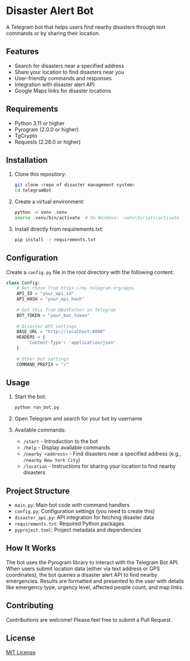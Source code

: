 # Disaster Alert Bot

A Telegram bot that helps users find nearby disasters through text commands or by sharing their location.

## Features

- Search for disasters near a specified address
- Share your location to find disasters near you
- User-friendly commands and responses
- Integration with disaster alert API
- Google Maps links for disaster locations

## Requirements

- Python 3.11 or higher
- Pyrogram (2.0.0 or higher)
- TgCrypto
- Requests (2.28.0 or higher)

## Installation

1. Clone this repository:
   ```bash
   git clone <repo of disaster management system>
   cd telegramBot
   ```

2. Create a virtual environment:
   ```bash
   python -m venv .venv
   source .venv/bin/activate  # On Windows: .venv\Scripts\activate
   ```

3. Install directly from requirements.txt:
   ```bash
   pip install -r requirements.txt
   ```

## Configuration

Create a `config.py` file in the root directory with the following content:

```python
class Config:
    # Get these from https://my.telegram.org/apps
    API_ID = "your_api_id"
    API_HASH = "your_api_hash"
    
    # Get this from @BotFather on Telegram
    BOT_TOKEN = "your_bot_token"
    
    # Disaster API settings
    BASE_URL = "http://localhost:8000"
    HEADERS = {
        'Content-Type': 'application/json'
    }
    
    # Other bot settings
    COMMAND_PREFIX = "/"
```

## Usage

1. Start the bot:
   ```bash
   python run_bot.py
   ```

2. Open Telegram and search for your bot by username

3. Available commands:
   - `/start` - Introduction to the bot
   - `/help` - Display available commands
   - `/nearby <address>` - Find disasters near a specified address (e.g., `/nearby New York City`)
   - `/location` - Instructions for sharing your location to find nearby disasters

## Project Structure

- `main.py`: Main bot code with command handlers
- `config.py`: Configuration settings (you need to create this)
- `disaster_api.py`: API integration for fetching disaster data
- `requirements.txt`: Required Python packages
- `pyproject.toml`: Project metadata and dependencies

## How It Works

The bot uses the Pyrogram library to interact with the Telegram Bot API. When users submit location data (either via text address or GPS coordinates), the bot queries a disaster alert API to find nearby emergencies. Results are formatted and presented to the user with details like emergency type, urgency level, affected people count, and map links.

## Contributing

Contributions are welcome! Please feel free to submit a Pull Request.

## License

[MIT License](LICENSE)
